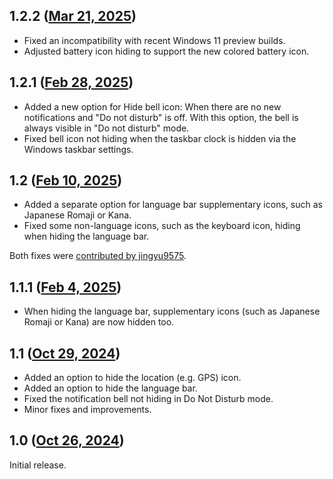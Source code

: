 ## 1.2.2 ([Mar 21, 2025](https://github.com/ramensoftware/windhawk-mods/blob/ccea9857952abe4d8288052ac3e2ebb3c2900d1c/mods/taskbar-tray-system-icon-tweaks.wh.cpp))

* Fixed an incompatibility with recent Windows 11 preview builds.
* Adjusted battery icon hiding to support the new colored battery icon.

## 1.2.1 ([Feb 28, 2025](https://github.com/ramensoftware/windhawk-mods/blob/430f707bfe33b708eb18a2018c9f3660f27705b4/mods/taskbar-tray-system-icon-tweaks.wh.cpp))

* Added a new option for Hide bell icon: When there are no new notifications and "Do not disturb" is off. With this option, the bell is always visible in "Do not disturb" mode.
* Fixed bell icon not hiding when the taskbar clock is hidden via the Windows taskbar settings.

## 1.2 ([Feb 10, 2025](https://github.com/ramensoftware/windhawk-mods/blob/739d5e32426532fdd48f408029d2642060ac1c33/mods/taskbar-tray-system-icon-tweaks.wh.cpp))

* Added a separate option for language bar supplementary icons, such as Japanese Romaji or Kana.
* Fixed some non-language icons, such as the keyboard icon, hiding when hiding the language bar.

Both fixes were [contributed by jingyu9575](https://github.com/ramensoftware/windhawk-mods/issues/1489).

## 1.1.1 ([Feb 4, 2025](https://github.com/ramensoftware/windhawk-mods/blob/0ed562ab9a86e0ec763753d8da5109cbe66c9325/mods/taskbar-tray-system-icon-tweaks.wh.cpp))

* When hiding the language bar, supplementary icons (such as Japanese Romaji or Kana) are now hidden too.

## 1.1 ([Oct 29, 2024](https://github.com/ramensoftware/windhawk-mods/blob/12ffb0bf8c2ba14d3197b454ade055c1cdc66af1/mods/taskbar-tray-system-icon-tweaks.wh.cpp))

* Added an option to hide the location (e.g. GPS) icon.
* Added an option to hide the language bar.
* Fixed the notification bell not hiding in Do Not Disturb mode.
* Minor fixes and improvements.

## 1.0 ([Oct 26, 2024](https://github.com/ramensoftware/windhawk-mods/blob/ce2e4aca78ea32ba11a7e7883c01d552a767d5ca/mods/taskbar-tray-system-icon-tweaks.wh.cpp))

Initial release.

